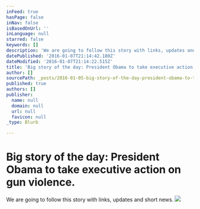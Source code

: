 ```yaml
---
inFeed: true
hasPage: false
inNav: false
isBasedOnUrl: ''
inLanguage: null
starred: false
keywords: []
description: 'We are going to follow this story with links, updates and short news.'
datePublished: '2016-01-07T21:14:42.180Z'
dateModified: '2016-01-07T21:14:22.515Z'
title: 'Big story of the day: President Obama to take executive action on gun violence.'
author: []
sourcePath: _posts/2016-01-05-big-story-of-the-day-president-obama-to-take-executive-acti.md
published: true
authors: []
publisher:
  name: null
  domain: null
  url: null
  favicon: null
_type: Blurb

---
```

# Big story of the day: President Obama to take executive action on gun violence.

We are going to follow this story with links, updates and short news.
![](https://the-grid-user-content.s3-us-west-2.amazonaws.com/cf7d9426-7428-441e-8a74-d37fe797eb07.jpg)
